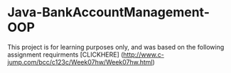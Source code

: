 # Java-BankAccountManagement-OOP

This project is for learning purposes only, and was based on the following assignment requirments [CLICKHERE] (http://www.c-jump.com/bcc/c123c/Week07hw/Week07hw.html)


